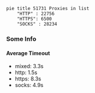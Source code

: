 
```mermaid
pie title 51731 Proxies in list
    "HTTP" : 22756
    "HTTPS": 6500
    "SOCKS" : 28234
```

### Some Info
#### Average Timeout

- mixed: 3.3s
- http: 1.5s
- https: 8.3s
- socks: 4.9s
